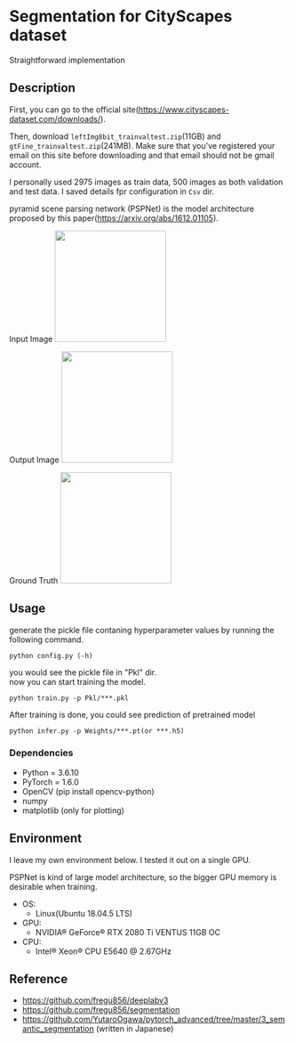 # Segmentation for CityScapes dataset

Straightforward implementation

## Description
  
First, you can go to the official site(https://www.cityscapes-dataset.com/downloads/).
  
Then, download `leftImg8bit_trainvaltest.zip`(11GB) and `gtFine_trainvaltest.zip`(241MB). Make sure that you've registered your email on this site before downloading and that email should not be gmail account. 

I personally used 2975 images as train data, 500 images as both validation and test data. I saved details fpr configuration in `Csv` dir. 

pyramid scene parsing network (PSPNet) is the model architecture proposed by this paper(https://arxiv.org/abs/1612.01105).

Input Image
<img src="https://user-images.githubusercontent.com/51239551/98388785-8ac0b380-2096-11eb-8a61-44401b1ec8b6.png" width="200"/>

Output Image
<img src="https://user-images.githubusercontent.com/51239551/98388903-af1c9000-2096-11eb-88bf-fd5ce39b1d2c.png" width="200"/>

Ground Truth
<img src="https://user-images.githubusercontent.com/51239551/98388922-b5ab0780-2096-11eb-920b-f768001eb05e.png" width="200"/>

## Usage
  
generate the pickle file contaning hyperparameter values by running the following command.

```
python config.py (-h)
```

you would see the pickle file in "Pkl" dir.  
now you can start training the model.

```
python train.py -p Pkl/***.pkl
```

After training is done, you could see prediction of pretrained model

```
python infer.py -p Weights/***.pt(or ***.h5)
```

### Dependencies
* Python = 3.6.10
* PyTorch = 1.6.0
* OpenCV (pip install opencv-python)
* numpy
* matplotlib (only for plotting)

## Environment
I leave my own environment below. I tested it out on a single GPU.

 PSPNet is kind of large model architecture, so the bigger GPU memory is desirable when training.  
  

* OS:
	* Linux(Ubuntu 18.04.5 LTS) 
* GPU:
	* NVIDIA® GeForce® RTX 2080 Ti VENTUS 11GB OC
* CPU:
	* Intel® Xeon® CPU E5640 @ 2.67GHz

## Reference
* https://github.com/fregu856/deeplabv3
* https://github.com/fregu856/segmentation
* https://github.com/YutaroOgawa/pytorch_advanced/tree/master/3_semantic_segmentation (written in Japanese)
